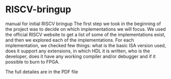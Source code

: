 # RISCV-bringup
manual for initial RISCV bringup
The first step we took in the beginning of the project was to decide on which implementations we will focus. 
We used the official RISCV website to get a list of some of the implementations exist, and then we explored each of the implementations.
For each implementation, we checked few things: what is the basic ISA version used, does it support any extensions, in which HDL it is written, who is the developer, does it have any working compiler and/or debugger and if it possible to burn to FPGA.

The full detailes are in the PDF file

